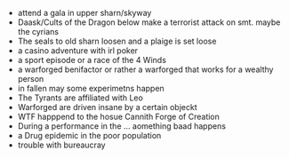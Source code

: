 - attend a gala in upper sharn/skyway
- Daask/Cults of the Dragon below make a terrorist attack on smt. maybe the cyrians
- The seals to old sharn loosen and a plaige is set loose
- a casino adventure with irl poker
- a sport episode or a race of the 4 Winds 
- a warforged benifactor or rather a warforged that works for a wealthy person
- in fallen may some experimetns happen
- The Tyrants are affiliated with Leo
- Warforged are driven insane by a certain objeckt
- WTF happpend to the hosue Cannith Forge of Creation
- During a performance in the ... aomething baad happens
- a Drug epidemic in the  poor population
-  trouble with bureaucray 